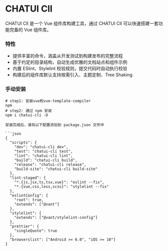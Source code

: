 # CHATUI ClI

CHATUI ClI 是一个 Vue 组件库构建工具，通过 CHATUI ClI 可以快速搭建一套功能完备的 Vue 组件库。

### 特性

- 提供丰富的命令，涵盖从开发测试到构建发布的完整流程
- 基于约定的目录结构，自动生成优雅的文档站点和组件示例
- 内置 ESlint、Stylelint 校验规则，提交代码时自动执行校验
- 构建后的组件库默认支持按需引入、主题定制、Tree Shaking

### 手动安装

```shell
# step1: 安装vue和vue-template-compiler
npm 
# step2: 通过 npm 安装
npm i chatui-cli -D

安装完成后，请将以下配置添加到 package.json 文件中

```json
{
  "scripts": {
    "dev": "chatui-cli dev",
    "test": "chatui-cli test",
    "lint": "chatui-cli lint",
    "build": "chatui-cli build",
    "release": "chatui-cli release",
    "build-site": "chatui-cli build-site"
  },
  "lint-staged": {
    "*.{js,jsx,ts,tsx,vue}": "eslint --fix",
    "*.{vue,css,less,scss}": "stylelint --fix"
  },
  "eslintConfig": {
    "root": true,
    "extends": ["@vant"]
  },
  "stylelint": {
    "extends": ["@vant/stylelint-config"]
  },
  "prettier": {
    "singleQuote": true
  },
  "browserslist": ["Android >= 6.0", "iOS >= 10"]
}
```
